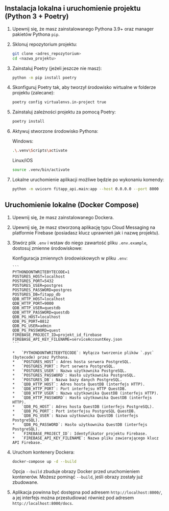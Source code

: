 ## Instalacja lokalna i uruchomienie projektu (Python 3 + Poetry)
1.  Upewnij się, że masz zainstalowanego Pythona 3.9+ oraz manager pakietów Pythona `pip`.
2.  Sklonuj repozytorium projektu:

    ```bash
    git clone <adres_repozytorium>
    cd <nazwa_projektu>
    ```
3.  Zainstaluj Poetry (jeżeli jeszcze nie masz):

    ```bash
    python -m pip install poetry
    ```
3. Skonfiguruj Poetry tak, aby tworzył środowisko wirtualne w folderze projektu (zalecane):

    ```bash
    poetry config virtualenvs.in-project true
    ```
 
4.  Zainstaluj zależności projektu za pomocą Poetry:

    ```bash
    poetry install
    ```
5.  Aktywuj stworzone środowisko Pythona:

    Windows:
    ```bash
    .\.venv\Scripts\activate
    ```

    Linux/iOS
    ```bash
    source .venv/bin/activate
    ```

6.  Lokalne uruchomienie aplikacji możliwe będzie po wykonaniu komendy:

    ```bash
    python -m uvicorn fitapp_api.main:app --host 0.0.0.0 --port 8000
    ```

## Uruchomienie lokalne (Docker Compose)

1.  Upewnij się, że masz zainstalowanego Dockera.
2.  Upewnij się, że masz stworzoną aplikację typu Cloud Messaging na platformie Firebase (posiadasz klucz uprawnień jak i nazwę projektu).
3.  Stwórz plik `.env` i wstaw do niego zawartość pliku `.env.example`, dostosuj zmienne środowiskowe:

     Konfiguracja zmiennych środowiskowych w pliku `.env`:

        ```
        PYTHONDONTWRITEBYTECODE=1
        POSTGRES_HOST=localhost
        POSTGRES_PORT=5432
        POSTGRES_USER=postgres
        POSTGRES_PASSWORD=postgres
        POSTGRES_DB=fitapp_db
        QDB_HTTP_HOST=localhost
        QDB_HTTP_PORT=9000
        QDB_HTTP_USER=questdb
        QDB_HTTP_PASSWORD=questdb
        QDB_PG_HOST=localhost
        QDB_PG_PORT=8812
        QDB_PG_USER=admin
        QDB_PG_PASSWORD=quest
        FIREBASE_PROJECT_ID=projekt_id_firebase
        FIREBASE_API_KEY_FILENAME=serviceAccountKey.json
        ```

        *   `PYTHONDONTWRITEBYTECODE`: Wyłącza tworzenie plików `.pyc` (bytecode) przez Pythona.
        *   `POSTGRES_HOST`: Adres hosta serwera PostgreSQL.
        *   `POSTGRES_PORT`: Port serwera PostgreSQL.
        *   `POSTGRES_USER`: Nazwa użytkownika PostgreSQL.
        *   `POSTGRES_PASSWORD`: Hasło użytkownika PostgreSQL.
        *   `POSTGRES_DB`: Nazwa bazy danych PostgreSQL.
        *   `QDB_HTTP_HOST`: Adres hosta QuestDB (interfejs HTTP).
        *   `QDB_HTTP_PORT`: Port interfejsu HTTP QuestDB.
        *   `QDB_HTTP_USER`: Nazwa użytkownika QuestDB (interfejs HTTP).
        *   `QDB_HTTP_PASSWORD`: Hasło użytkownika QuestDB (interfejs HTTP).
        *   `QDB_PG_HOST`: Adres hosta QuestDB (interfejs PostgreSQL).
        *   `QDB_PG_PORT`: Port interfejsu PostgreSQL QuestDB.
        *   `QDB_PG_USER`: Nazwa użytkownika QuestDB (interfejs PostgreSQL).
        *   `QDB_PG_PASSWORD`: Hasło użytkownika QuestDB (interfejs PostgreSQL).
        *   `FIREBASE_PROJECT_ID`: Identyfikator projektu Firebase.
        *   `FIREBASE_API_KEY_FILENAME`: Nazwa pliku zawierającego klucz API Firebase.

3.  Uruchom kontenery Dockera:

    ```bash
    docker-compose up -d --build
    ```

    Opcja `--build` zbuduje obrazy Docker przed uruchomieniem kontenerów. Możesz pominąć `--build`, jeśli obrazy zostały już zbudowane.

4.  Aplikacja powinna być dostępna pod adresem `http://localhost:8000/`, a jej interfejs można przestudiować również pod adresem `http://localhost:8000/docs`.
